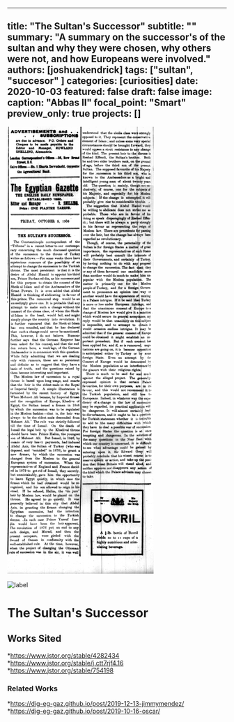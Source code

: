 ---
title: "The Sultan's Successor"
subtitle: "" <!--optional-->
summary: "A summary on the successor's of the sultan and why they were chosen, why others were not, and how Europeans were involved."
authors: [joshuakendrick]
tags: ["sultan", "succesor" <!--add more as needed-->]
categories: [curiosities]
date: 2020-10-03
featured: false
draft: false
image:
  caption: "Abbas II"
  focal_point: "Smart"
  preview_only: true
projects: []
--
![The Sultan's Successor](BlogPost.jpg "Article")

![label](featured.jpg)

# The Sultan's Successor

## Works Sited
*https://www.jstor.org/stable/4282434
*https://www.jstor.org/stable/j.ctt7rjf4.16
*https://www.jstor.org/stable/754198

### Related Works
*https://dig-eg-gaz.github.io/post/2019-12-13-jimmymendez/  
*https://dig-eg-gaz.github.io/post/2019-10-16-oscar/  

